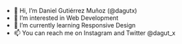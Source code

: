 - 👋 Hi, I’m Daniel Gutiérrez Muñoz (@dagutx)
- 👀 I’m interested in Web Development
- 🌱 I’m currently learning Responsive Design
- 📫 You can reach me on Instagram and Twitter @dagut_x

<!---
dagutx/dagutx is a ✨ special ✨ repository because its `README.md` (this file) appears on your GitHub profile.
You can click the Preview link to take a look at your changes.
--->
